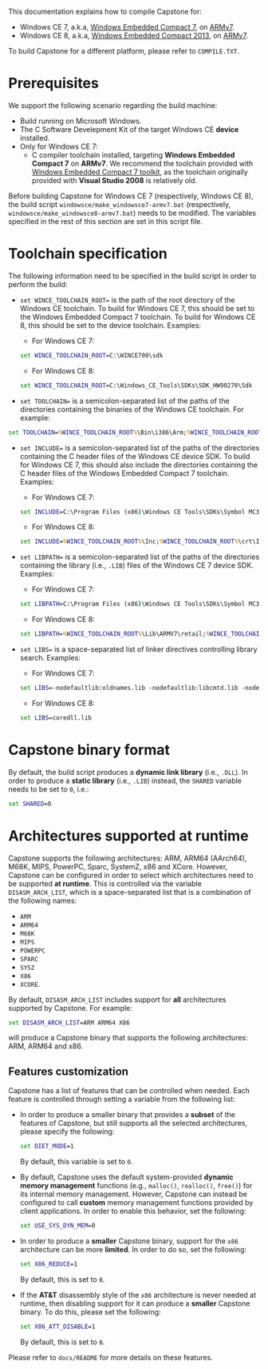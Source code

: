This documentation explains how to compile Capstone for:
- Windows CE 7, a.k.a, [Windows Embedded Compact 7](https://www.microsoft.com/windowsembedded/en-us/windows-embedded-compact-7.aspx), on [ARMv7](http://infocenter.arm.com/help/index.jsp?topic=/com.arm.doc.ddi0406c/index.html).
- Windows CE 8, a.k.a, [Windows Embedded Compact 2013](https://www.microsoft.com/windowsembedded/en-us/windows-embedded-compact-2013.aspx), on [ARMv7](http://infocenter.arm.com/help/index.jsp?topic=/com.arm.doc.ddi0406c/index.html).

To build Capstone for a different platform, please refer to `COMPILE.TXT`.

# Prerequisites

We support the following scenario regarding the build machine:
- Build running on Microsoft Windows.
- The C Software Develepment Kit of the target Windows CE **device** installed.
- Only for Windows CE 7:
  - C compiler toolchain installed, targeting **Windows Embedded Compact 7** on **ARMv7**.  We recommend the toolchain provided with [Windows Embedded Compact 7 toolkit](https://msdn.microsoft.com/en-us/library/jj200349%28v=winembedded.70%29.aspx), as the toolchain originally provided with **Visual Studio 2008** is relatively old.

Before building Capstone for Windows CE 7 (respectively, Windows CE 8), the build script `windowsce/make_windowsce7-armv7.bat` (respectively, `windowsce/make_windowsce8-armv7.bat`) needs to be modified. The variables specified in the rest of this section are set in this script file.

# Toolchain specification

The following information need to be specified in the build script in order to perform the build:
- `set WINCE_TOOLCHAIN_ROOT=` is the path of the root directory of the Windows CE toolchain. To build for Windows CE 7, this should be set to the Windows Embedded Compact 7 toolchain. To build for Windows CE 8, this should be set to the device toolchain.
Examples:
  - For Windows CE 7:
  ```bat
  set WINCE_TOOLCHAIN_ROOT=C:\WINCE700\sdk
  ```
  - For Windows CE 8:
  ```bat
  set WINCE_TOOLCHAIN_ROOT=C:\Windows_CE_Tools\SDKs\SDK_HW90270\Sdk
  ```

- `set TOOLCHAIN=` is a semicolon-separated list of the paths of the directories containing the binaries of the Windows CE toolchain.
For example:
```bat
set TOOLCHAIN=%WINCE_TOOLCHAIN_ROOT%\Bin\i386\Arm;%WINCE_TOOLCHAIN_ROOT%\Bin\i386
```

- `set INCLUDE=` is a semicolon-separated list of the paths of the directories containing the C header files of the Windows CE device SDK. To build for Windows CE 7, this should also include the directories containing the C header files of the Windows Embedded Compact 7 toolchain.
Examples:
  - For Windows CE 7:
  ```bat
  set INCLUDE=C:\Program Files (x86)\Windows CE Tools\SDKs\Symbol MC3200c70 Windows CE 7.0 PSDK\Include\Armv4i;C:\WINCE700\public\common\sdk\inc
  ```
  - For Windows CE 8:
  ```bat
  set INCLUDE=%WINCE_TOOLCHAIN_ROOT%\Inc;%WINCE_TOOLCHAIN_ROOT%\crt\Include
  ```

- `set LIBPATH=` is a semicolon-separated list of the paths of the directories containing the library (i.e., `.LIB`) files of the Windows CE 7 device SDK.
Examples:
  - For Windows CE 7:
  ```bat
  set LIBPATH=C:\Program Files (x86)\Windows CE Tools\SDKs\Symbol MC3200c70 Windows CE 7.0 PSDK\Lib\ARMv4I
  ```
  - For Windows CE 8:
  ```bat
  set LIBPATH=%WINCE_TOOLCHAIN_ROOT%\Lib\ARMV7\retail;%WINCE_TOOLCHAIN_ROOT%\Crt\Lib\ARM
  ```

- `set LIBS=` is a space-separated list of linker directives controlling library search.
Examples:
  - For Windows CE 7:
  ```bat
  set LIBS=-nodefaultlib:oldnames.lib -nodefaultlib:libcmtd.lib -nodefaultlib:libcmt.lib coredll.lib corelibc.lib
  ```
  - For Windows CE 8:
  ```bat
  set LIBS=coredll.lib
  ```

# Capstone binary format

By default, the build script produces a **dynamic link library** (i.e., `.DLL`). In order to produce a **static library** (i.e., `.LIB`) instead, the `SHARED` variable needs to be set to `0`, i.e.:
```bat
set SHARED=0
```

# Architectures supported at runtime

Capstone supports the following architectures: ARM, ARM64 (AArch64), M68K, MIPS, PowerPC, Sparc, SystemZ, x86 and XCore. However, Capstone can be configured in order to select which architectures need to be supported **at runtime**. This is controlled via the variable `DISASM_ARCH_LIST`, which is a space-separated list that is a combination of the following names:
- `ARM`
- `ARM64`
- `M68K`
- `MIPS`
- `POWERPC`
- `SPARC`
- `SYSZ`
- `X86`
- `XCORE`.

By default, `DISASM_ARCH_LIST` includes support for **all** architectures supported by Capstone.
For example:
```bat
set DISASM_ARCH_LIST=ARM ARM64 X86
```
will produce a Capstone binary that supports the following architectures: ARM, ARM64 and x86.

## Features customization

Capstone has a list of features that can be controlled when needed. Each feature is controlled through setting a variable from the following list:

- In order to produce a smaller binary that provides a **subset** of the features of Capstone, but still supports all the selected architectures, please specify the following:
  ```bat
  set DIET_MODE=1
  ```
  By default, this variable is set to `0`.

- By default, Capstone uses the default system-provided **dynamic memory management** functions (e.g., `malloc()`, `realloc()`, `free()`) for its internal memory management. However, Capstone can instead be configured to call **custom** memory management functions provided by client applications. In order to enable this behavior, set the following:
  ```bat
  set USE_SYS_DYN_MEM=0
  ```

- In order to produce a **smaller** Capstone binary, support for the `x86` architecture can be more **limited**. In order to do so, set the following:
  ```bat
  set X86_REDUCE=1
  ```
  By default, this is set to `0`.

- If the **AT&T** disassembly style of the `x86` architecture is never needed at runtime, then disabling support for it can produce a **smaller** Capstone binary. To do this, please set the following:
  ```bat
  set X86_ATT_DISABLE=1
  ```
  By default, this is set to `0`.

Please refer to `docs/README` for more details on these features.
